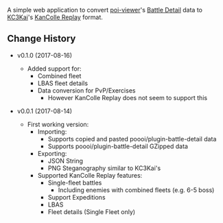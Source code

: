 A simple web application to convert [poi-viewer](https://github.com/poooi/poi)'s
[Battle Detail](https://github.com/poooi/plugin-battle-detail) data
to [KC3Kai](https://github.com/KC3Kai/KC3Kai)'s
[KanColle Replay](https://github.com/KC3Kai/kancolle-replay) format.


## Change History

- v0.1.0 (2017-08-16)
    - Added support for:
        - Combined fleet
        - LBAS fleet details
        - Data conversion for PvP/Exercises
            - However KanColle Replay does not seem to support this

- v0.0.1 (2017-08-14)
    - First working version:
        - Importing:
            - Supports copied and pasted poooi/plugin-battle-detail data
            - Supports poooi/plugin-battle-detail GZipped data
        - Exporting:
            - JSON String
            - PNG Steganography similar to KC3Kai's
        - Supported KanColle Replay features:
            - Single-fleet battles
                - Including enemies with combined fleets (e.g. 6-5 boss)
            - Support Expeditions
            - LBAS
            - Fleet details (Single Fleet only)
